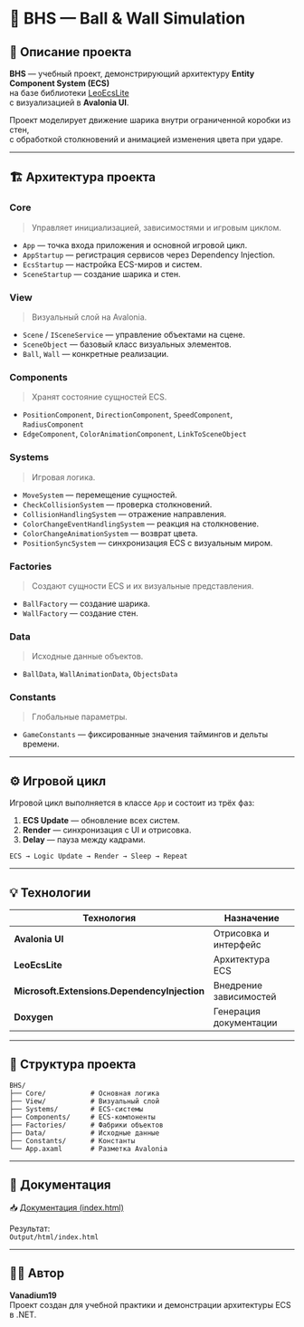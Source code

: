 # 🧩 BHS — Ball & Wall Simulation

## 🎯 Описание проекта

**BHS** — учебный проект, демонстрирующий архитектуру **Entity Component System (ECS)**  
на базе библиотеки [LeoEcsLite](https://github.com/Leopotam/ecslite)  
с визуализацией в **Avalonia UI**.

Проект моделирует движение шарика внутри ограниченной коробки из стен,  
с обработкой столкновений и анимацией изменения цвета при ударе.

---

## 🏗️ Архитектура проекта

### **Core**
> Управляет инициализацией, зависимостями и игровым циклом.
- `App` — точка входа приложения и основной игровой цикл.  
- `AppStartup` — регистрация сервисов через Dependency Injection.  
- `EcsStartup` — настройка ECS-миров и систем.  
- `SceneStartup` — создание шарика и стен.

### **View**
> Визуальный слой на Avalonia.
- `Scene` / `ISceneService` — управление объектами на сцене.  
- `SceneObject` — базовый класс визуальных элементов.  
- `Ball`, `Wall` — конкретные реализации.

### **Components**
> Хранят состояние сущностей ECS.
- `PositionComponent`, `DirectionComponent`, `SpeedComponent`, `RadiusComponent`  
- `EdgeComponent`, `ColorAnimationComponent`, `LinkToSceneObject`

### **Systems**
> Игровая логика.
- `MoveSystem` — перемещение сущностей.  
- `CheckCollisionSystem` — проверка столкновений.  
- `CollisionHandlingSystem` — отражение направления.  
- `ColorChangeEventHandlingSystem` — реакция на столкновение.  
- `ColorChangeAnimationSystem` — возврат цвета.  
- `PositionSyncSystem` — синхронизация ECS с визуальным миром.

### **Factories**
> Создают сущности ECS и их визуальные представления.
- `BallFactory` — создание шарика.  
- `WallFactory` — создание стен.

### **Data**
> Исходные данные объектов.
- `BallData`, `WallAnimationData`, `ObjectsData`

### **Constants**
> Глобальные параметры.
- `GameConstants` — фиксированные значения таймингов и дельты времени.

---

## ⚙️ Игровой цикл

Игровой цикл выполняется в классе `App` и состоит из трёх фаз:

1. **ECS Update** — обновление всех систем.  
2. **Render** — синхронизация с UI и отрисовка.  
3. **Delay** — пауза между кадрами.

```
ECS → Logic Update → Render → Sleep → Repeat
```

---

## 💡 Технологии

| Технология | Назначение |
|-------------|-------------|
| **Avalonia UI** | Отрисовка и интерфейс |
| **LeoEcsLite** | Архитектура ECS |
| **Microsoft.Extensions.DependencyInjection** | Внедрение зависимостей |
| **Doxygen** | Генерация документации |

---

## 📁 Структура проекта

```
BHS/
├── Core/           # Основная логика
├── View/           # Визуальный слой
├── Systems/        # ECS-системы
├── Components/     # ECS-компоненты
├── Factories/      # Фабрики объектов
├── Data/           # Исходные данные
├── Constants/      # Константы
└── App.axaml       # Разметка Avalonia
```

---

## 📘 Документация

📥 [Документация (index.html)](https://github.com/Vanadium19/BHS-Core-Developer/blob/Develop/Output/html/index.html)

Результат:  
`Output/html/index.html`

---

## 👨‍💻 Автор

**Vanadium19**  
Проект создан для учебной практики и демонстрации архитектуры ECS в .NET.
